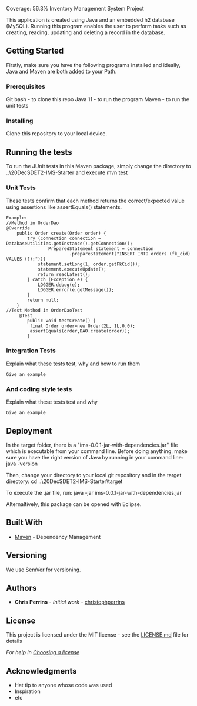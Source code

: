 Coverage: 56.3%
Inventory Management System Project

This application is created using Java and an embedded h2 database (MySQL). Running this program enables the user to perform tasks such as creating, reading, updating and deleting a record in the database.

## Getting Started

Firstly, make sure you have the following programs installed and ideally, Java and Maven are both added to your Path.

### Prerequisites

Git bash - to clone this repo
Java 11 - to run the program
Maven  - to run the unit tests

### Installing

Clone this repository to your local device. 


## Running the tests

To run the JUnit tests in this Maven package, simply change the directory to ..\20DecSDET2-IMS-Starter and execute
    mvn test

### Unit Tests 

These tests confirm that each method returns the correct/expected value using assertions like assertEquals() statements. 

```
Example:
//Method in OrderDao
@Override
	public Order create(Order order) {
	    try (Connection connection = DatabaseUtilities.getInstance().getConnection();
                PreparedStatement statement = connection
                        .prepareStatement("INSERT INTO orders (fk_cid) VALUES (?);")){
            statement.setLong(1, order.getFkCid());
            statement.executeUpdate();
            return readLatest();
        } catch (Exception e) {
        	LOGGER.debug(e);
        	LOGGER.error(e.getMessage());
        }
        return null;
	}
//Test Method in OrderDaoTest
	 @Test
	    public void testCreate() {
		 final Order order=new Order(2L, 1L,0.0);
		 assertEquals(order,DAO.create(order));
	    }
```


### Integration Tests 
Explain what these tests test, why and how to run them

```
Give an example
```

### And coding style tests

Explain what these tests test and why

```
Give an example
```

## Deployment

In the target folder, there is a "ims-0.0.1-jar-with-dependencies.jar" file which is executable from your command line. 
Before doing anything, make sure you have the right version of Java by running in your command line:
    java -version

Then, change your directory to your local git repository and in the target directory:
    cd ..\20DecSDET2-IMS-Starter\target
  
To execute the .jar file, run:
  java -jar ims-0.0.1-jar-with-dependencies.jar
  
Alternaltively, this package can be opened with Eclipse.

## Built With

* [Maven](https://maven.apache.org/) - Dependency Management

## Versioning

We use [SemVer](http://semver.org/) for versioning.

## Authors

* **Chris Perrins** - *Initial work* - [christophperrins](https://github.com/christophperrins)

## License

This project is licensed under the MIT license - see the [LICENSE.md](LICENSE.md) file for details 

*For help in [Choosing a license](https://choosealicense.com/)*

## Acknowledgments

* Hat tip to anyone whose code was used
* Inspiration
* etc
